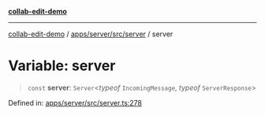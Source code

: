 [**collab-edit-demo**](../../../../../README.md)

***

[collab-edit-demo](../../../../../README.md) / [apps/server/src/server](../README.md) / server

# Variable: server

> `const` **server**: `Server`\<*typeof* `IncomingMessage`, *typeof* `ServerResponse`\>

Defined in: [apps/server/src/server.ts:278](https://github.com/austyle-io/pub-sub-demo/blob/facd25f09850fc4e78e94ce267c52e173d869933/apps/server/src/server.ts#L278)
